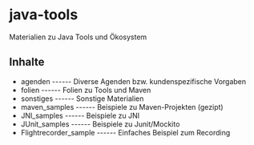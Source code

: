 # java-tools
Materialien zu Java Tools und Ökosystem

## Inhalte
- agenden ------ Diverse Agenden bzw. kundenspezifische Vorgaben
- folien ------ Folien zu Tools und Maven
- sonstiges ------ Sonstige Materialien
- maven_samples ------ Beispiele zu Maven-Projekten (gezipt)
- JNI_samples ------ Beispiele zu JNI 
- JUnit_samples ------ Beispiele zu Junit/Mockito
- Flightrecorder_sample ------ Einfaches Beispiel zum Recording
